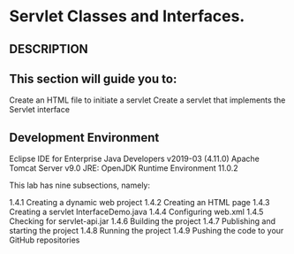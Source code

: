 # Servlet Classes and Interfaces.
## DESCRIPTION

## This section will guide you to:

Create an HTML file to initiate a servlet
Create a servlet that implements the Servlet interface
 

## Development Environment

Eclipse IDE for Enterprise Java Developers v2019-03 (4.11.0)
Apache Tomcat Server v9.0
JRE: OpenJDK Runtime Environment 11.0.2
 

This lab has nine subsections, namely:

1.4.1 Creating a dynamic web project
1.4.2 Creating an HTML page
1.4.3 Creating a servlet InterfaceDemo.java
1.4.4 Configuring web.xml
1.4.5 Checking for servlet-api.jar
1.4.6 Building the project
1.4.7 Publishing and starting the project
1.4.8 Running the project
1.4.9 Pushing the code to your GitHub repositories
